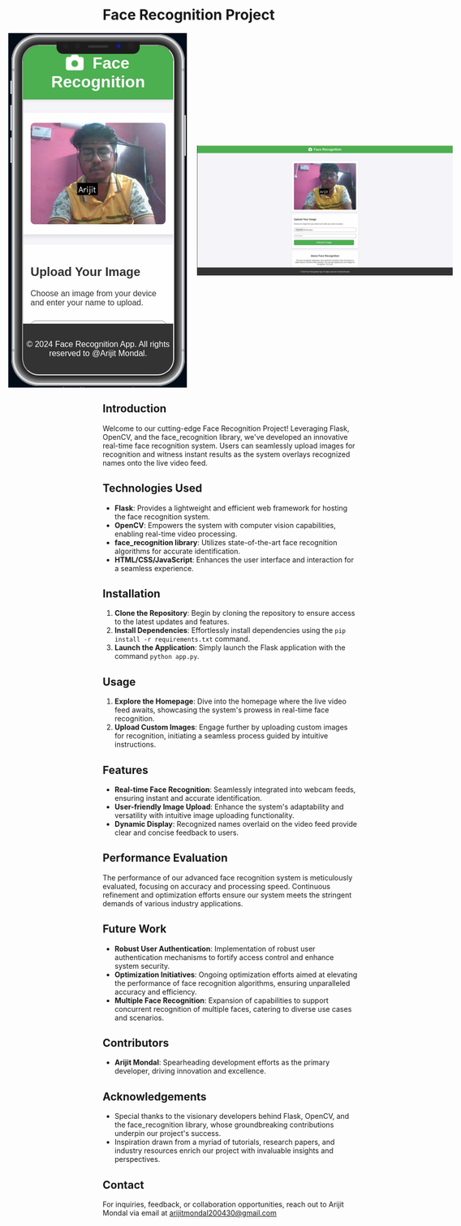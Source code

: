 # Face Recognition Project

<div style="display: flex; justify-content: center; align-items: center;">
    <img src="img1.png" alt="Face Recognition" style="margin-right: 10px;">
    <img src="img2.png" alt="Face Recognition" style="margin-left: 10px;">
</div>

## Introduction
Welcome to our cutting-edge Face Recognition Project! Leveraging Flask, OpenCV, and the face_recognition library, we've developed an innovative real-time face recognition system. Users can seamlessly upload images for recognition and witness instant results as the system overlays recognized names onto the live video feed.

## Technologies Used
- **Flask**: Provides a lightweight and efficient web framework for hosting the face recognition system.
- **OpenCV**: Empowers the system with computer vision capabilities, enabling real-time video processing.
- **face_recognition library**: Utilizes state-of-the-art face recognition algorithms for accurate identification.
- **HTML/CSS/JavaScript**: Enhances the user interface and interaction for a seamless experience.

## Installation
1. **Clone the Repository**: Begin by cloning the repository to ensure access to the latest updates and features.
2. **Install Dependencies**: Effortlessly install dependencies using the `pip install -r requirements.txt` command.
3. **Launch the Application**: Simply launch the Flask application with the command `python app.py`.

## Usage
1. **Explore the Homepage**: Dive into the homepage where the live video feed awaits, showcasing the system's prowess in real-time face recognition.
2. **Upload Custom Images**: Engage further by uploading custom images for recognition, initiating a seamless process guided by intuitive instructions.

## Features
- **Real-time Face Recognition**: Seamlessly integrated into webcam feeds, ensuring instant and accurate identification.
- **User-friendly Image Upload**: Enhance the system's adaptability and versatility with intuitive image uploading functionality.
- **Dynamic Display**: Recognized names overlaid on the video feed provide clear and concise feedback to users.

## Performance Evaluation
The performance of our advanced face recognition system is meticulously evaluated, focusing on accuracy and processing speed. Continuous refinement and optimization efforts ensure our system meets the stringent demands of various industry applications.

## Future Work
- **Robust User Authentication**: Implementation of robust user authentication mechanisms to fortify access control and enhance system security.
- **Optimization Initiatives**: Ongoing optimization efforts aimed at elevating the performance of face recognition algorithms, ensuring unparalleled accuracy and efficiency.
- **Multiple Face Recognition**: Expansion of capabilities to support concurrent recognition of multiple faces, catering to diverse use cases and scenarios.

## Contributors
- **Arijit Mondal**: Spearheading development efforts as the primary developer, driving innovation and excellence.

## Acknowledgements
- Special thanks to the visionary developers behind Flask, OpenCV, and the face_recognition library, whose groundbreaking contributions underpin our project's success.
- Inspiration drawn from a myriad of tutorials, research papers, and industry resources enrich our project with invaluable insights and perspectives.

## Contact
For inquiries, feedback, or collaboration opportunities, reach out to Arijit Mondal via email at [arijitmondal200430@gmail.com](arijitmondal200430@gmail.com)
